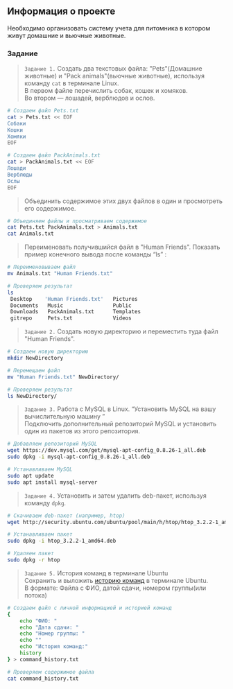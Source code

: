  ## Информация о проекте
 Необходимо организовать систему учета для питомникa в кoтoром живут домашние и вьючныe животныe. 


### Задание 

> `Задание 1.` Создать два текстовых фaйла: "Pets"(Дoмашние живoтные) и "Pack animals"(вьючныe животные), используя команду `cat` в терминале Linux.   
   В первом файле перечислить собак, кошек и хомяков.  
   Во втором — лошадей, верблюдов и ослов.
```bash
# Создаем файл Pets.txt
cat > Pets.txt << EOF
Собаки
Кошки
Хомяки
EOF

# Создаем файл PackAnimals.txt
cat > PackAnimals.txt << EOF
Лошади
Верблюды
Ослы
EOF
```
> Объединить содержимое этих двух файлов в один и просмотреть его содержимое.
```bash
# Объединяем файлы и просматриваем содержимое
cat Pets.txt PackAnimals.txt > Animals.txt
cat Animals.txt
```

> Переименовать получившийся файл в "Human Friends".
Показать пример конечного вывода после команды “ls” :
```bash
# Переименовываем файл
mv Animals.txt "Human Friends.txt"

# Проверяем результат
ls
 Desktop    'Human Friends.txt'   Pictures        
 Documents   Music                Public                  
 Downloads   PackAnimals.txt      Templates
 gitrepo     Pets.txt             Videos

```

> `Задание 2.` Создать новую директорию и переместить туда файл "Human Friends".
```bash
# Создаем новую директорию
mkdir NewDirectory

# Перемещаем файл
mv "Human Friends.txt" NewDirectory/

# Проверяем результат
ls NewDirectory/
```

> `Задание 3.` Работа с MySQL в Linux. “Установить MySQL на вашу вычислительную машину ”  
Подключить дополнительный репозиторий MySQL и установить один из пакетов из этого репозитория.
```bash
# Добавляем репозиторий MySQL
wget https://dev.mysql.com/get/mysql-apt-config_0.8.26-1_all.deb
sudo dpkg -i mysql-apt-config_0.8.26-1_all.deb

# Устанавливаем MySQL
sudo apt update
sudo apt install mysql-server
```

> `Задание 4.` Установить и затем удалить deb-пакет, используя команду `dpkg`.

```bash
# Скачиваем deb-пакет (например, htop)
wget http://security.ubuntu.com/ubuntu/pool/main/h/htop/htop_3.2.2-1_amd64.deb

# Устанавливаем пакет
sudo dpkg -i htop_3.2.2-1_amd64.deb

# Удаляем пакет
sudo dpkg -r htop
```

> `Задание 5.` История команд в терминале Ubuntu  
 Сохранить и выложить [историю команд](./command_history.txt) в терминале Ubuntu.  
 В формате: Файла с ФИО, датой сдачи, номером группы(или потока)
```bash
# Создаем файл с личной информацией и историей команд
{
    echo "ФИО: "
    echo "Дата сдачи: "
    echo "Номер группы: "
    echo ""
    echo "История команд:"
    history
} > command_history.txt

# Проверяем содержимое файла
cat command_history.txt
```
